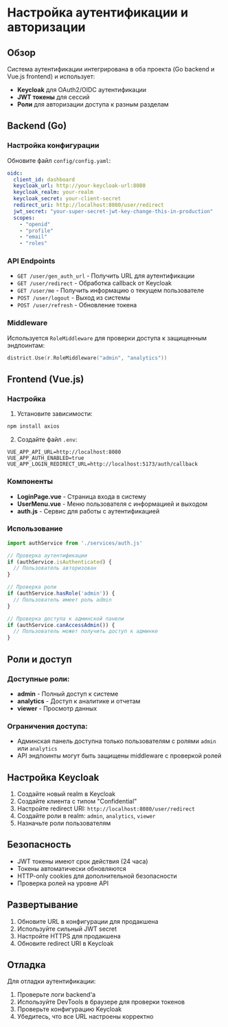 # Настройка аутентификации и авторизации

## Обзор

Система аутентификации интегрирована в оба проекта (Go backend и Vue.js frontend) и использует:
- **Keycloak** для OAuth2/OIDC аутентификации
- **JWT токены** для сессий
- **Роли** для авторизации доступа к разным разделам

## Backend (Go)

### Настройка конфигурации

Обновите файл `config/config.yaml`:

```yaml
oidc:
  client_id: dashboard
  keycloak_url: http://your-keycloak-url:8080
  keycloak_realm: your-realm
  keycloak_secret: your-client-secret
  redirect_uri: http://localhost:8080/user/redirect
  jwt_secret: "your-super-secret-jwt-key-change-this-in-production"
  scopes:
    - "openid"
    - "profile"
    - "email"
    - "roles"
```

### API Endpoints

- `GET /user/gen_auth_url` - Получить URL для аутентификации
- `GET /user/redirect` - Обработка callback от Keycloak
- `GET /user/me` - Получить информацию о текущем пользователе
- `POST /user/logout` - Выход из системы
- `POST /user/refresh` - Обновление токена

### Middleware

Используется `RoleMiddleware` для проверки доступа к защищенным эндпоинтам:

```go
district.Use(r.RoleMiddleware("admin", "analytics"))
```

## Frontend (Vue.js)

### Настройка

1. Установите зависимости:
```bash
npm install axios
```

2. Создайте файл `.env`:
```env
VUE_APP_API_URL=http://localhost:8080
VUE_APP_AUTH_ENABLED=true
VUE_APP_LOGIN_REDIRECT_URL=http://localhost:5173/auth/callback
```

### Компоненты

- **LoginPage.vue** - Страница входа в систему
- **UserMenu.vue** - Меню пользователя с информацией и выходом
- **auth.js** - Сервис для работы с аутентификацией

### Использование

```javascript
import authService from './services/auth.js'

// Проверка аутентификации
if (authService.isAuthenticated) {
  // Пользователь авторизован
}

// Проверка роли
if (authService.hasRole('admin')) {
  // Пользователь имеет роль admin
}

// Проверка доступа к админской панели
if (authService.canAccessAdmin()) {
  // Пользователь может получить доступ к админке
}
```

## Роли и доступ

### Доступные роли:
- **admin** - Полный доступ к системе
- **analytics** - Доступ к аналитике и отчетам  
- **viewer** - Просмотр данных

### Ограничения доступа:
- Админская панель доступна только пользователям с ролями `admin` или `analytics`
- API эндпоинты могут быть защищены middleware с проверкой ролей

## Настройка Keycloak

1. Создайте новый realm в Keycloak
2. Создайте клиента с типом "Confidential"
3. Настройте redirect URI: `http://localhost:8080/user/redirect`
4. Создайте роли в realm: `admin`, `analytics`, `viewer`
5. Назначьте роли пользователям

## Безопасность

- JWT токены имеют срок действия (24 часа)
- Токены автоматически обновляются
- HTTP-only cookies для дополнительной безопасности
- Проверка ролей на уровне API

## Развертывание

1. Обновите URL в конфигурации для продакшена
2. Используйте сильный JWT secret
3. Настройте HTTPS для продакшена
4. Обновите redirect URI в Keycloak

## Отладка

Для отладки аутентификации:

1. Проверьте логи backend'а
2. Используйте DevTools в браузере для проверки токенов
3. Проверьте конфигурацию Keycloak
4. Убедитесь, что все URL настроены корректно
